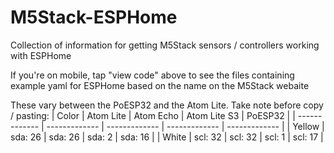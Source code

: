 # M5Stack-ESPHome
Collection of information for getting M5Stack sensors / controllers working with ESPHome

If you're on mobile, tap "view code" above to see the files containing example yaml for ESPHome based on the name on the M5Stack webaite

These vary between the PoESP32 and the Atom Lite. Take note before copy / pasting:
| Color  | Atom Lite  | Atom Echo | Atom Lite S3  | PoESP32 |
| ------------- | ------------- | ------------- | ------------- | ------------- |
| Yellow  | sda: 26  |  sda: 26  | sda: 2  | sda: 16  |
| White  | scl: 32  | scl: 32  | scl: 1  | scl: 17 |
